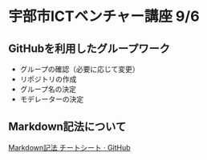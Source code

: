 # 宇部市ICTベンチャー講座 9/6
## GitHubを利用したグループワーク
- グループの確認（必要に応じて変更）
- リポジトリの作成
- グループ名の決定
- モデレーターの決定
## Markdown記法について


[Markdown記法 チートシート · GitHub](https://gist.github.com/mignonstyle/083c9e1651d7734f84c99b8cf49d57fa)
